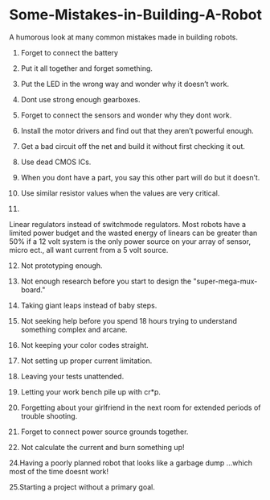 # Some-Mistakes-in-Building-A-Robot

A humorous look at many common mistakes made in building robots.

1. Forget to connect the battery

2. Put it all together and forget something.

3. Put the LED in the wrong way and wonder why it doesn’t work.

4. Dont use strong enough gearboxes.

5. Forget to connect the sensors and wonder why they dont work.

6. Install the motor drivers and find out that they aren’t powerful enough.

7. Get a bad circuit off the net and build it without first checking it out.

8. Use dead CMOS ICs.

9. When you dont have a part, you say this other part will do but it doesn’t.

10. Use similar resistor values when the values are very critical.

11.
Linear regulators instead of switchmode regulators. Most robots have a
limited power budget and the wasted energy of linears can be greater
than 50% if a 12 volt system is the only power source on your array of
sensor, micro ect., all want current from a 5 volt source.

12. Not prototyping enough.

13. Not enough research before you start to design the "super-mega-mux-board."

14. Taking giant leaps instead of baby steps.

15. Not seeking help before you spend 18 hours trying to understand something complex and arcane.

16. Not keeping your color codes straight.

18. Not setting up proper current limitation.

19. Leaving your tests unattended.

20. Letting your work bench pile up with cr*p.

21. Forgetting about your girlfriend in the next room for extended periods of trouble shooting.

22. Forget to connect power source grounds together.

23. Not calculate the current and burn something up!

24.Having a poorly planned robot that looks like a garbage dump …which most of the time doesnt work!

25.Starting a project without a primary goal.
